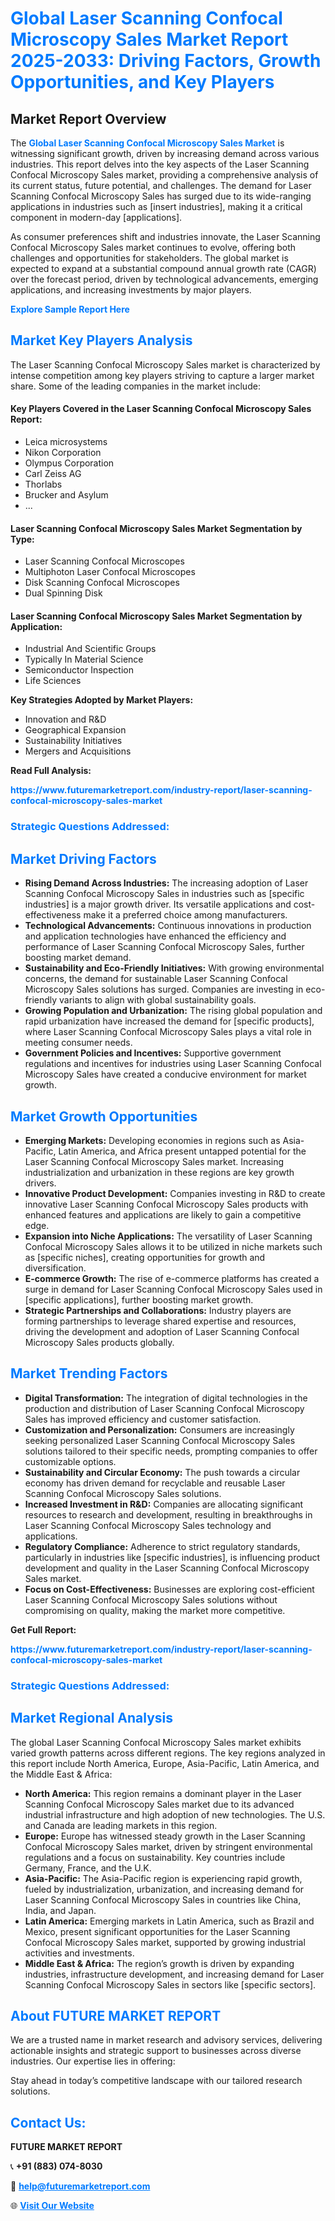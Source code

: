 <h1 style="color: #007BFF;">Global Laser Scanning Confocal Microscopy Sales Market Report 2025-2033: Driving Factors, Growth Opportunities, and Key Players</h1>

<section id="overview">
<h2>Market Report Overview</h2>
<p>The <a href="https://www.futuremarketreport.com/industry-report/laser-scanning-confocal-microscopy-sales-market" style="color: #007BFF; text-decoration: none;"><strong>Global Laser Scanning Confocal Microscopy Sales Market</strong></a> is witnessing significant growth, driven by increasing demand across various industries. This report delves into the key aspects of the Laser Scanning Confocal Microscopy Sales market, providing a comprehensive analysis of its current status, future potential, and challenges. The demand for Laser Scanning Confocal Microscopy Sales has surged due to its wide-ranging applications in industries such as [insert industries], making it a critical component in modern-day [applications].</p>
<p>As consumer preferences shift and industries innovate, the Laser Scanning Confocal Microscopy Sales market continues to evolve, offering both challenges and opportunities for stakeholders. The global market is expected to expand at a substantial compound annual growth rate (CAGR) over the forecast period, driven by technological advancements, emerging applications, and increasing investments by major players.</p>
</section>

<section id="overview">
<p><a href="https://www.futuremarketreport.com/request-sample/reportId=104279" style="color: #007BFF; text-decoration: none;"><strong>Explore Sample Report Here</strong></a></p>
</section>

<section id="key-players">
<h2 style="color: #007BFF;">Market Key Players Analysis</h2>
<p>The Laser Scanning Confocal Microscopy Sales market is characterized by intense competition among key players striving to capture a larger market share. Some of the leading companies in the market include:</p>
<h4>Key Players Covered in the Laser Scanning Confocal Microscopy Sales Report:</h4>
<ul><li>Leica microsystems</li><li>Nikon Corporation</li><li>Olympus Corporation</li><li>Carl Zeiss AG</li><li>Thorlabs</li><li>Brucker and Asylum</li><li>...</li></ul>
<h4>Laser Scanning Confocal Microscopy Sales Market Segmentation by Type:</h4>
<ul><li>Laser Scanning Confocal Microscopes</li><li>Multiphoton Laser Confocal Microscopes</li><li>Disk Scanning Confocal Microscopes</li><li>Dual Spinning Disk</li></ul>

<h4>Laser Scanning Confocal Microscopy Sales Market Segmentation by Application:</h4>
<ul><li>Industrial And Scientific Groups</li><li>Typically In Material Science</li><li>Semiconductor Inspection</li><li>Life Sciences</li></ul>
<p><strong>Key Strategies Adopted by Market Players:</strong></p>
<ul>
<li>Innovation and R&D</li>
<li>Geographical Expansion</li>
<li>Sustainability Initiatives</li>
<li>Mergers and Acquisitions</li>
</ul>
</section>

<section>
<p><strong>Read Full Analysis: </strong></p><a href="https://www.futuremarketreport.com/industry-report/laser-scanning-confocal-microscopy-sales-market" style="color: #007BFF; text-decoration: none;"><strong>https://www.futuremarketreport.com/industry-report/laser-scanning-confocal-microscopy-sales-market</strong></a>
<h3 style="color: #007BFF;">Strategic Questions Addressed:</h3>
</section>

<section id="driving-factors">
<h2 style="color: #007BFF;">Market Driving Factors</h2>
<ul>
<li><strong>Rising Demand Across Industries:</strong> The increasing adoption of Laser Scanning Confocal Microscopy Sales in industries such as [specific industries] is a major growth driver. Its versatile applications and cost-effectiveness make it a preferred choice among manufacturers.</li>
<li><strong>Technological Advancements:</strong> Continuous innovations in production and application technologies have enhanced the efficiency and performance of Laser Scanning Confocal Microscopy Sales, further boosting market demand.</li>
<li><strong>Sustainability and Eco-Friendly Initiatives:</strong> With growing environmental concerns, the demand for sustainable Laser Scanning Confocal Microscopy Sales solutions has surged. Companies are investing in eco-friendly variants to align with global sustainability goals.</li>
<li><strong>Growing Population and Urbanization:</strong> The rising global population and rapid urbanization have increased the demand for [specific products], where Laser Scanning Confocal Microscopy Sales plays a vital role in meeting consumer needs.</li>
<li><strong>Government Policies and Incentives:</strong> Supportive government regulations and incentives for industries using Laser Scanning Confocal Microscopy Sales have created a conducive environment for market growth.</li>
</ul>
</section>

<section id="growth-opportunities">
<h2 style="color: #007BFF;">Market Growth Opportunities</h2>
<ul>
<li><strong>Emerging Markets:</strong> Developing economies in regions such as Asia-Pacific, Latin America, and Africa present untapped potential for the Laser Scanning Confocal Microscopy Sales market. Increasing industrialization and urbanization in these regions are key growth drivers.</li>
<li><strong>Innovative Product Development:</strong> Companies investing in R&D to create innovative Laser Scanning Confocal Microscopy Sales products with enhanced features and applications are likely to gain a competitive edge.</li>
<li><strong>Expansion into Niche Applications:</strong> The versatility of Laser Scanning Confocal Microscopy Sales allows it to be utilized in niche markets such as [specific niches], creating opportunities for growth and diversification.</li>
<li><strong>E-commerce Growth:</strong> The rise of e-commerce platforms has created a surge in demand for Laser Scanning Confocal Microscopy Sales used in [specific applications], further boosting market growth.</li>
<li><strong>Strategic Partnerships and Collaborations:</strong> Industry players are forming partnerships to leverage shared expertise and resources, driving the development and adoption of Laser Scanning Confocal Microscopy Sales products globally.</li>
</ul>
</section>

<section id="trending-factors">
<h2 style="color: #007BFF;">Market Trending Factors</h2>
<ul>
<li><strong>Digital Transformation:</strong> The integration of digital technologies in the production and distribution of Laser Scanning Confocal Microscopy Sales has improved efficiency and customer satisfaction.</li>
<li><strong>Customization and Personalization:</strong> Consumers are increasingly seeking personalized Laser Scanning Confocal Microscopy Sales solutions tailored to their specific needs, prompting companies to offer customizable options.</li>
<li><strong>Sustainability and Circular Economy:</strong> The push towards a circular economy has driven demand for recyclable and reusable Laser Scanning Confocal Microscopy Sales solutions.</li>
<li><strong>Increased Investment in R&D:</strong> Companies are allocating significant resources to research and development, resulting in breakthroughs in Laser Scanning Confocal Microscopy Sales technology and applications.</li>
<li><strong>Regulatory Compliance:</strong> Adherence to strict regulatory standards, particularly in industries like [specific industries], is influencing product development and quality in the Laser Scanning Confocal Microscopy Sales market.</li>
<li><strong>Focus on Cost-Effectiveness:</strong> Businesses are exploring cost-efficient Laser Scanning Confocal Microscopy Sales solutions without compromising on quality, making the market more competitive.</li>
</ul>
</section>

<section>
<p><strong>Get Full Report: </strong></p><a href="https://www.futuremarketreport.com/industry-report/laser-scanning-confocal-microscopy-sales-market" style="color: #007BFF; text-decoration: none;"><strong>https://www.futuremarketreport.com/industry-report/laser-scanning-confocal-microscopy-sales-market</strong></a>
<h3 style="color: #007BFF;">Strategic Questions Addressed:</h3>
</section>


<section id="regional-analysis">
<h2 style="color: #007BFF;">Market Regional Analysis</h2>
<p>The global Laser Scanning Confocal Microscopy Sales market exhibits varied growth patterns across different regions. The key regions analyzed in this report include North America, Europe, Asia-Pacific, Latin America, and the Middle East & Africa:</p>
<ul>
<li><strong>North America:</strong> This region remains a dominant player in the Laser Scanning Confocal Microscopy Sales market due to its advanced industrial infrastructure and high adoption of new technologies. The U.S. and Canada are leading markets in this region.</li>
<li><strong>Europe:</strong> Europe has witnessed steady growth in the Laser Scanning Confocal Microscopy Sales market, driven by stringent environmental regulations and a focus on sustainability. Key countries include Germany, France, and the U.K.</li>
<li><strong>Asia-Pacific:</strong> The Asia-Pacific region is experiencing rapid growth, fueled by industrialization, urbanization, and increasing demand for Laser Scanning Confocal Microscopy Sales in countries like China, India, and Japan.</li>
<li><strong>Latin America:</strong> Emerging markets in Latin America, such as Brazil and Mexico, present significant opportunities for the Laser Scanning Confocal Microscopy Sales market, supported by growing industrial activities and investments.</li>
<li><strong>Middle East & Africa:</strong> The region’s growth is driven by expanding industries, infrastructure development, and increasing demand for Laser Scanning Confocal Microscopy Sales in sectors like [specific sectors].</li>
</ul>
</section>

<footer>
<h2 style="color: #007BFF;">About FUTURE MARKET REPORT</h2>
<p>We are a trusted name in market research and advisory services, delivering actionable insights and strategic support to businesses across diverse industries. Our expertise lies in offering:</p>

<p>Stay ahead in today’s competitive landscape with our tailored research solutions.</p>

<h2 style="color: #007BFF;">Contact Us:</h2>
<p><strong>FUTURE MARKET REPORT</strong></p>
<p>📞 <strong>+91 (883) 074-8030</strong></p>
<p>📧 <strong><a href="mailto:help@futuremarketreport.com" style="color: #007BFF;">help@futuremarketreport.com</a></strong></p>
<p>🌐 <strong><a href="https://www.futuremarketreport.com/" style="color: #007BFF;">Visit Our Website</a></strong></p>
</footer>